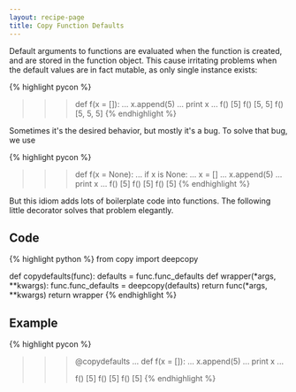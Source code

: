 ```yaml
---
layout: recipe-page
title: Copy Function Defaults
---
```


Default arguments to functions are evaluated when the function is created, and are stored in the 
function object. This cause irritating problems when the default values are in fact mutable, 
as only single instance exists:

{% highlight pycon %}
>>> def f(x = []):
...     x.append(5)
...     print x
...
>>> f()
[5]
>>> f()
[5, 5]
>>> f()
[5, 5, 5]
{% endhighlight %}

Sometimes it's the desired behavior, but mostly it's a bug. To solve that bug, we use

{% highlight pycon %}
>>> def f(x = None):
...     if x is None:
...         x = []
...     x.append(5)
...     print x
...
>>> f()
[5]
>>> f()
[5]
>>> f()
[5]
{% endhighlight %}

But this idiom adds lots of boilerplate code into functions. The following little decorator solves that problem elegantly.

## Code ##
{% highlight python %}
from copy import deepcopy

def copydefaults(func):
    defaults = func.func_defaults
    def wrapper(*args, **kwargs):
        func.func_defaults = deepcopy(defaults)
        return func(*args, **kwargs)
    return wrapper
{% endhighlight %}

## Example ##

{% highlight pycon %}
>>> @copydefaults
... def f(x = []):
...     x.append(5)
...     print x
...
>>>
>>> f()
[5]
>>> f()
[5]
>>> f()
[5]
{% endhighlight %}


